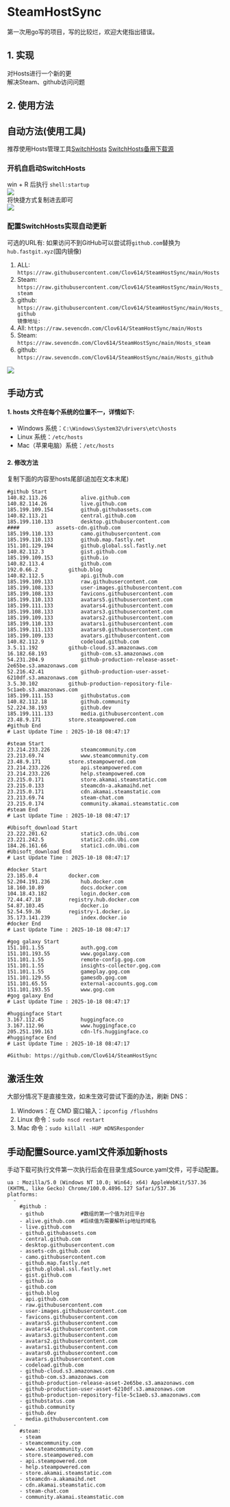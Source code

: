 # SteamHostSync
第一次用go写的项目，写的比较烂，欢迎大佬指出错误。

## 1. 实现
对Hosts进行一个新的更  
解决Steam、github访问问题

## 2. 使用方法
## 自动方法(使用工具)
推荐使用Hosts管理工具[SwitchHosts](https://github.com/oldj/SwitchHosts) 
[SwitchHosts备用下载源](https://nas.iaimi.info/s/nT5pb8jMQp32QwB)
### 开机自启动SwitchHosts
win + R 后执行 `shell:startup`    
![](/img/1.png)  
将快捷方式复制进去即可  
![](/img/2.png)  
### 配置SwitchHosts实现自动更新  
可选的URL有:
如果访问不到GitHub可以尝试将`github.com`替换为`hub.fastgit.xyz`(国内镜像)
1. ALL: `https://raw.githubusercontent.com/Clov614/SteamHostSync/main/Hosts`  
2. Steam: `https://raw.githubusercontent.com/Clov614/SteamHostSync/main/Hosts_steam`  
3. github: `https://raw.githubusercontent.com/Clov614/SteamHostSync/main/Hosts_github`    
`镜像地址:`
4. All: `https://raw.sevencdn.com/Clov614/SteamHostSync/main/Hosts`  
5. Steam: `https://raw.sevencdn.com/Clov614/SteamHostSync/main/Hosts_steam`  
6. github: `https://raw.sevencdn.com/Clov614/SteamHostSync/main/Hosts_github`  

![](/img/3.png)

## 手动方式
#### 1. hosts 文件在每个系统的位置不一，详情如下:
- Windows 系统：`C:\Windows\System32\drivers\etc\hosts`
- Linux 系统：`/etc/hosts`
- Mac（苹果电脑）系统：`/etc/hosts`

#### 2. 修改方法
复制下面的内容至hosts尾部(追加在文本末尾)

```
#github Start
140.82.113.26			alive.github.com
140.82.114.26			live.github.com
185.199.109.154			github.githubassets.com
140.82.113.21			central.github.com
185.199.110.133			desktop.githubusercontent.com
####			assets-cdn.github.com
185.199.110.133			camo.githubusercontent.com
185.199.110.133			github.map.fastly.net
151.101.129.194			github.global.ssl.fastly.net
140.82.112.3			gist.github.com
185.199.109.153			github.io
140.82.113.4			github.com
192.0.66.2			github.blog
140.82.112.5			api.github.com
185.199.109.133			raw.githubusercontent.com
185.199.108.133			user-images.githubusercontent.com
185.199.108.133			favicons.githubusercontent.com
185.199.110.133			avatars5.githubusercontent.com
185.199.111.133			avatars4.githubusercontent.com
185.199.108.133			avatars3.githubusercontent.com
185.199.109.133			avatars2.githubusercontent.com
185.199.110.133			avatars1.githubusercontent.com
185.199.111.133			avatars0.githubusercontent.com
185.199.109.133			avatars.githubusercontent.com
140.82.112.9			codeload.github.com
3.5.11.192			github-cloud.s3.amazonaws.com
16.182.68.193			github-com.s3.amazonaws.com
54.231.204.9			github-production-release-asset-2e65be.s3.amazonaws.com
52.216.42.41			github-production-user-asset-6210df.s3.amazonaws.com
3.5.30.102			github-production-repository-file-5c1aeb.s3.amazonaws.com
185.199.111.153			githubstatus.com
140.82.112.18			github.community
52.224.38.193			github.dev
185.199.111.133			media.githubusercontent.com
23.48.9.171			store.steampowered.com
#github End
# Last Update Time : 2025-10-18 08:47:17 

#steam Start
23.214.233.226			steamcommunity.com
23.213.69.74			www.steamcommunity.com
23.48.9.171			store.steampowered.com
23.214.233.226			api.steampowered.com
23.214.233.226			help.steampowered.com
23.215.0.171			store.akamai.steamstatic.com
23.215.0.133			steamcdn-a.akamaihd.net
23.215.0.171			cdn.akamai.steamstatic.com
23.213.69.74			steam-chat.com
23.215.0.174			community.akamai.steamstatic.com
#steam End
# Last Update Time : 2025-10-18 08:47:17 

#Ubisoft_download Start
23.222.201.62			static3.cdn.Ubi.com
23.221.242.5			static2.cdn.Ubi.com
184.26.161.66			static1.cdn.Ubi.com
#Ubisoft_download End
# Last Update Time : 2025-10-18 08:47:17 

#docker Start
23.185.0.4			docker.com
52.204.191.236			hub.docker.com
18.160.10.89			docs.docker.com
104.18.43.182			login.docker.com
72.44.47.18			registry.hub.docker.com
54.87.103.45			docker.io
52.54.59.36			registry-1.docker.io
35.173.141.239			index.docker.io
#docker End
# Last Update Time : 2025-10-18 08:47:17 

#gog galaxy Start
151.101.1.55			auth.gog.com
151.101.193.55			www.gogalaxy.com
151.101.1.55			remote-config.gog.com
151.101.1.55			insights-collector.gog.com
151.101.1.55			gameplay.gog.com
151.101.129.55			gamesdb.gog.com
151.101.65.55			external-accounts.gog.com
151.101.193.55			www.gog.com
#gog galaxy End
# Last Update Time : 2025-10-18 08:47:17 

#huggingface Start
3.167.112.45			huggingface.co
3.167.112.96			www.huggingface.co
205.251.199.163			cdn-lfs.huggingface.co
#huggingface End
# Last Update Time : 2025-10-18 08:47:17 

#Github: https://github.com/Clov614/SteamHostSync

```

## 激活生效
大部分情况下是直接生效，如未生效可尝试下面的办法，刷新 DNS：
1. Windows：在 CMD 窗口输入：`ipconfig /flushdns`
2. Linux 命令：`sudo nscd restart`
3. Mac 命令：`sudo killall -HUP mDNSResponder`  

## 手动配置Source.yaml文件添加新hosts  
手动下载可执行文件第一次执行后会在目录生成Source.yaml文件，可手动配置。  

```
ua : Mozilla/5.0 (Windows NT 10.0; Win64; x64) AppleWebKit/537.36 (KHTML, like Gecko) Chrome/100.0.4896.127 Safari/537.36
platforms:
  -
    #github :
    - github            #数组的第一个值为对应平台
    - alive.github.com  #后续值为需要解析ip地址的域名
    - live.github.com
    - github.githubassets.com
    - central.github.com
    - desktop.githubusercontent.com
    - assets-cdn.github.com
    - camo.githubusercontent.com
    - github.map.fastly.net
    - github.global.ssl.fastly.net
    - gist.github.com
    - github.io
    - github.com
    - github.blog
    - api.github.com
    - raw.githubusercontent.com
    - user-images.githubusercontent.com
    - favicons.githubusercontent.com
    - avatars5.githubusercontent.com
    - avatars4.githubusercontent.com
    - avatars3.githubusercontent.com
    - avatars2.githubusercontent.com
    - avatars1.githubusercontent.com
    - avatars0.githubusercontent.com
    - avatars.githubusercontent.com
    - codeload.github.com
    - github-cloud.s3.amazonaws.com
    - github-com.s3.amazonaws.com
    - github-production-release-asset-2e65be.s3.amazonaws.com
    - github-production-user-asset-6210df.s3.amazonaws.com
    - github-production-repository-file-5c1aeb.s3.amazonaws.com
    - githubstatus.com
    - github.community
    - github.dev
    - media.githubusercontent.com
  -
    #steam:
    - steam
    - steamcommunity.com
    - www.steamcommunity.com
    - store.steampowered.com
    - api.steampowered.com
    - help.steampowered.com
    - store.akamai.steamstatic.com
    - steamcdn-a.akamaihd.net
    - cdn.akamai.steamstatic.com
    - steam-chat.com
    - community.akamai.steamstatic.com
```
